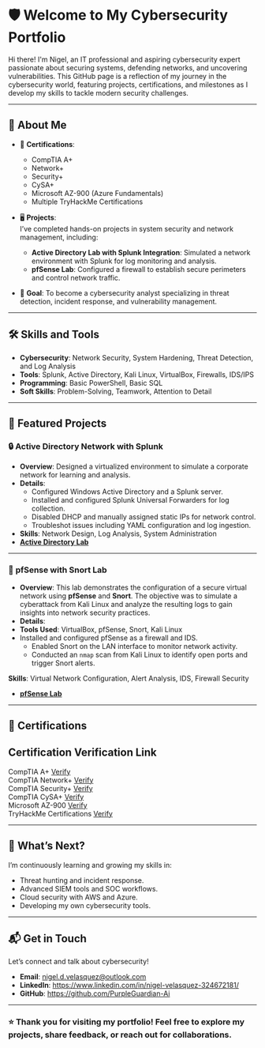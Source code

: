 <link rel="stylesheet" href="style.css">

# 🛡️ Welcome to My Cybersecurity Portfolio

Hi there! I'm Nigel, an IT professional and aspiring cybersecurity expert passionate about securing systems, defending networks, and uncovering vulnerabilities. This GitHub page is a reflection of my journey in the cybersecurity world, featuring projects, certifications, and milestones as I develop my skills to tackle modern security challenges.

---

## 🚀 About Me
- 🌟 **Certifications**:  
  - CompTIA A+  
  - Network+  
  - Security+  
  - CySA+  
  - Microsoft AZ-900 (Azure Fundamentals)  
  - Multiple TryHackMe Certifications  

- 🖥️ **Projects**:  
  I’ve completed hands-on projects in system security and network management, including:
  - **Active Directory Lab with Splunk Integration**: Simulated a network environment with Splunk for log monitoring and analysis.
  - **pfSense Lab**: Configured a firewall to establish secure perimeters and control network traffic.
  
- 🎯 **Goal**: To become a cybersecurity analyst specializing in threat detection, incident response, and vulnerability management.

---

## 🛠️ Skills and Tools
- **Cybersecurity**: Network Security, System Hardening, Threat Detection, and Log Analysis  
- **Tools**: Splunk, Active Directory, Kali Linux, VirtualBox, Firewalls, IDS/IPS  
- **Programming**: Basic PowerShell, Basic SQL
- **Soft Skills**: Problem-Solving, Teamwork, Attention to Detail  

---

## 📂 Featured Projects

### 🔒 **Active Directory Network with Splunk**
- **Overview**: Designed a virtualized environment to simulate a corporate network for learning and analysis.
- **Details**:
  - Configured Windows Active Directory and a Splunk server.
  - Installed and configured Splunk Universal Forwarders for log collection.
  - Disabled DHCP and manually assigned static IPs for network control.
  - Troubleshot issues including YAML configuration and log ingestion.
- **Skills**: Network Design, Log Analysis, System Administration  
- **[Active Directory Lab](https://github.com/PurpleGuardian-Ai/Active-Directory-Project)**

---

### 🧱 **pfSense with Snort Lab**
- **Overview**: This lab demonstrates the configuration of a secure virtual network using **pfSense** and **Snort**. The objective was to simulate a cyberattack from Kali Linux and analyze the resulting logs to gain insights into network security practices.
- **Details**:
- **Tools Used**: VirtualBox, pfSense, Snort, Kali Linux
- Installed and configured pfSense as a firewall and IDS.
  - Enabled Snort on the LAN interface to monitor network activity.
  - Conducted an `nmap` scan from Kali Linux to identify open ports and trigger Snort alerts.

**Skills**: Virtual Network Configuration, Alert Analysis, IDS, Firewall Security
- **[pfSense Lab](https://github.com/PurpleGuardian-Ai/pfSense-Lab)**

---

## 📜 Certifications

 Certification                        Verification Link       
-------------------------------------------------------------------
 CompTIA A+                          [Verify](https://www.credly.com/badges/ea4f7582-faf8-46d4-a005-2367395f0a5f)            
 CompTIA Network+                    [Verify](https://www.credly.com/badges/9efa6aea-5ed4-4356-a585-b2e48390f766)            
 CompTIA Security+                   [Verify](https://www.credly.com/badges/2942a1cf-3284-4278-8216-2e1594871b83)            
 CompTIA CySA+                       [Verify](https://www.credly.com/badges/b02d3b90-6e3a-44d3-8e7b-fc96b78cf862)            
 Microsoft AZ-900                  [Verify](https://learn.microsoft.com/en-us/users/04378874/credentials/957e484d34e8bf76?ref=https%3A%2F%2Fwww.linkedin.com%2F)            
 TryHackMe Certifications          [Verify](https://tryhackme.com/r/p/NigelV.95)            

---

## 🌱 What’s Next?
I’m continuously learning and growing my skills in:
- Threat hunting and incident response.
- Advanced SIEM tools and SOC workflows.
- Cloud security with AWS and Azure.
- Developing my own cybersecurity tools.

---

## 📬 Get in Touch
Let’s connect and talk about cybersecurity!  
- **Email**: nigel.d.velasquez@outlook.com  
- **LinkedIn**: https://www.linkedin.com/in/nigel-velasquez-324672181/ 
- **GitHub**: https://github.com/PurpleGuardian-Ai  

---

### ⭐ Thank you for visiting my portfolio! Feel free to explore my projects, share feedback, or reach out for collaborations.


